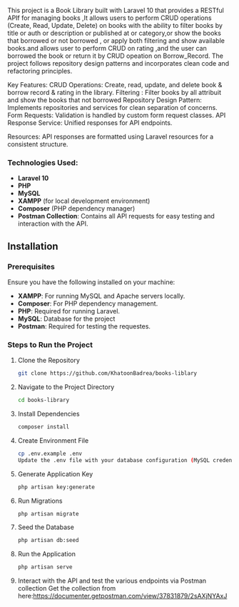This project is a Book Library built with Laravel 10 that provides a RESTful APIf for managing books ,It allows users to perform CRUD operations (Create, Read, Update, Delete) on books with the ability to filter books by title or auth or description or published at  or category,or show the books that borrowed or not borrowed  , or apply both filtering and show available books.and allows user to perform CRUD on rating ,and the user can borrowed the book or return it by CRUD opeation on Borrow_Record. The project follows repository design patterns and incorporates clean code and refactoring principles.


Key Features:
CRUD Operations: Create, read, update, and delete book & borrow record & rating in the library.
Filtering : Filter books by all attribuit and show the books that not borrowed
Repository Design Pattern: Implements repositories and services for clean separation of concerns.
Form Requests: Validation is handled by custom form request classes.
API Response Service: Unified responses for API endpoints.

Resources: API responses are formatted using Laravel resources for a consistent structure.

### Technologies Used:
- **Laravel 10**
- **PHP**
- **MySQL**
- **XAMPP** (for local development environment)
- **Composer** (PHP dependency manager)
- **Postman Collection**: Contains all API requests for easy testing and interaction with the API.


## Installation

### Prerequisites

Ensure you have the following installed on your machine:
- **XAMPP**: For running MySQL and Apache servers locally.
- **Composer**: For PHP dependency management.
- **PHP**: Required for running Laravel.
- **MySQL**: Database for the project
- **Postman**: Required for testing the requestes.

### Steps to Run the Project

1. Clone the Repository  
   ```bash
   git clone https://github.com/KhatoonBadrea/books-liblary
2. Navigate to the Project Directory
   ```bash
   cd books-library
3. Install Dependencies
   ```bash
   composer install
4. Create Environment File
   ```bash
   cp .env.example .env
   Update the .env file with your database configuration (MySQL credentials, database name, etc.).
5. Generate Application Key
    ```bash
    php artisan key:generate
6. Run Migrations
    ```bash
    php artisan migrate
7. Seed the Database
    ```bash
    php artisan db:seed
8. Run the Application
    ```bash
    php artisan serve
9. Interact with the API and test the various endpoints via Postman collection 
    Get the collection from here:https://documenter.getpostman.com/view/37831879/2sAXjNYAxJ
